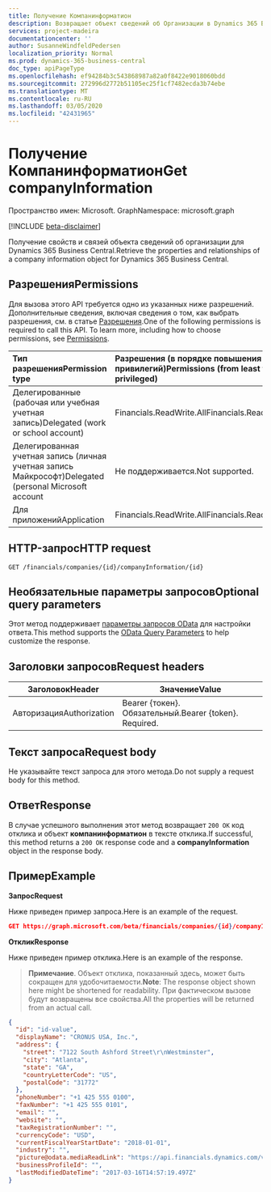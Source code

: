 ```yaml
---
title: Получение Компанинформатион
description: Возвращает объект сведений об Организации в Dynamics 365 Business Central.
services: project-madeira
documentationcenter: ''
author: SusanneWindfeldPedersen
localization_priority: Normal
ms.prod: dynamics-365-business-central
doc_type: apiPageType
ms.openlocfilehash: ef94284b3c543868987a82a0f8422e9018060bdd
ms.sourcegitcommit: 272996d2772b51105ec25f1cf7482ecda3b74ebe
ms.translationtype: MT
ms.contentlocale: ru-RU
ms.lasthandoff: 03/05/2020
ms.locfileid: "42431965"
---
```

# <a name="get-companyinformation"></a><span data-ttu-id="2f822-103">Получение Компанинформатион</span><span class="sxs-lookup"><span data-stu-id="2f822-103">Get companyInformation</span></span>

<span data-ttu-id="2f822-104">Пространство имен: Microsoft. Graph</span><span class="sxs-lookup"><span data-stu-id="2f822-104">Namespace: microsoft.graph</span></span>

[!INCLUDE [beta-disclaimer](../../includes/beta-disclaimer.md)]

<span data-ttu-id="2f822-105">Получение свойств и связей объекта сведений об организации для Dynamics 365 Business Central.</span><span class="sxs-lookup"><span data-stu-id="2f822-105">Retrieve the properties and relationships of a company information object for Dynamics 365 Business Central.</span></span>

## <a name="permissions"></a><span data-ttu-id="2f822-106">Разрешения</span><span class="sxs-lookup"><span data-stu-id="2f822-106">Permissions</span></span>
<span data-ttu-id="2f822-p101">Для вызова этого API требуется одно из указанных ниже разрешений. Дополнительные сведения, включая сведения о том, как выбрать разрешения, см. в статье [Разрешения](/graph/permissions-reference).</span><span class="sxs-lookup"><span data-stu-id="2f822-p101">One of the following permissions is required to call this API. To learn more, including how to choose permissions, see [Permissions](/graph/permissions-reference).</span></span>

|<span data-ttu-id="2f822-109">Тип разрешения</span><span class="sxs-lookup"><span data-stu-id="2f822-109">Permission type</span></span> |<span data-ttu-id="2f822-110">Разрешения (в порядке повышения привилегий)</span><span class="sxs-lookup"><span data-stu-id="2f822-110">Permissions (from least to most privileged)</span></span>|
|:---------------|:------------------------------------------|
|<span data-ttu-id="2f822-111">Делегированные (рабочая или учебная учетная запись)</span><span class="sxs-lookup"><span data-stu-id="2f822-111">Delegated (work or school account)</span></span>|<span data-ttu-id="2f822-112">Financials.ReadWrite.All</span><span class="sxs-lookup"><span data-stu-id="2f822-112">Financials.ReadWrite.All</span></span> |
|<span data-ttu-id="2f822-113">Делегированная учетная запись (личная учетная запись Майкрософт)</span><span class="sxs-lookup"><span data-stu-id="2f822-113">Delegated (personal Microsoft account</span></span>|<span data-ttu-id="2f822-114">Не поддерживается.</span><span class="sxs-lookup"><span data-stu-id="2f822-114">Not supported.</span></span>|
|<span data-ttu-id="2f822-115">Для приложений</span><span class="sxs-lookup"><span data-stu-id="2f822-115">Application</span></span>|<span data-ttu-id="2f822-116">Financials.ReadWrite.All</span><span class="sxs-lookup"><span data-stu-id="2f822-116">Financials.ReadWrite.All</span></span>|

## <a name="http-request"></a><span data-ttu-id="2f822-117">HTTP-запрос</span><span class="sxs-lookup"><span data-stu-id="2f822-117">HTTP request</span></span>
```
GET /financials/companies/{id}/companyInformation/{id}
```
## <a name="optional-query-parameters"></a><span data-ttu-id="2f822-118">Необязательные параметры запросов</span><span class="sxs-lookup"><span data-stu-id="2f822-118">Optional query parameters</span></span>
<span data-ttu-id="2f822-119">Этот метод поддерживает [параметры запросов OData](/graph/query-parameters) для настройки ответа.</span><span class="sxs-lookup"><span data-stu-id="2f822-119">This method supports the [OData Query Parameters](/graph/query-parameters) to help customize the response.</span></span>

## <a name="request-headers"></a><span data-ttu-id="2f822-120">Заголовки запросов</span><span class="sxs-lookup"><span data-stu-id="2f822-120">Request headers</span></span>
|<span data-ttu-id="2f822-121">Заголовок</span><span class="sxs-lookup"><span data-stu-id="2f822-121">Header</span></span>|<span data-ttu-id="2f822-122">Значение</span><span class="sxs-lookup"><span data-stu-id="2f822-122">Value</span></span>|
|------|-----|
|<span data-ttu-id="2f822-123">Авторизация</span><span class="sxs-lookup"><span data-stu-id="2f822-123">Authorization</span></span>  |<span data-ttu-id="2f822-p102">Bearer {токен}. Обязательный.</span><span class="sxs-lookup"><span data-stu-id="2f822-p102">Bearer {token}. Required.</span></span> |

## <a name="request-body"></a><span data-ttu-id="2f822-126">Текст запроса</span><span class="sxs-lookup"><span data-stu-id="2f822-126">Request body</span></span>
<span data-ttu-id="2f822-127">Не указывайте текст запроса для этого метода.</span><span class="sxs-lookup"><span data-stu-id="2f822-127">Do not supply a request body for this method.</span></span>

## <a name="response"></a><span data-ttu-id="2f822-128">Ответ</span><span class="sxs-lookup"><span data-stu-id="2f822-128">Response</span></span>
<span data-ttu-id="2f822-129">В случае успешного выполнения этот метод возвращает `200 OK` код отклика и объект **компанинформатион** в тексте отклика.</span><span class="sxs-lookup"><span data-stu-id="2f822-129">If successful, this method returns a `200 OK` response code and a **companyInformation** object in the response body.</span></span>

## <a name="example"></a><span data-ttu-id="2f822-130">Пример</span><span class="sxs-lookup"><span data-stu-id="2f822-130">Example</span></span>

<span data-ttu-id="2f822-131">**Запрос**</span><span class="sxs-lookup"><span data-stu-id="2f822-131">**Request**</span></span>

<span data-ttu-id="2f822-132">Ниже приведен пример запроса.</span><span class="sxs-lookup"><span data-stu-id="2f822-132">Here is an example of the request.</span></span>
```json
GET https://graph.microsoft.com/beta/financials/companies/{id}/companyInformation/{id}
```

<span data-ttu-id="2f822-133">**Отклик**</span><span class="sxs-lookup"><span data-stu-id="2f822-133">**Response**</span></span>

<span data-ttu-id="2f822-134">Ниже приведен пример отклика.</span><span class="sxs-lookup"><span data-stu-id="2f822-134">Here is an example of the response.</span></span> 

> <span data-ttu-id="2f822-135">**Примечание**. Объект отклика, показанный здесь, может быть сокращен для удобочитаемости.</span><span class="sxs-lookup"><span data-stu-id="2f822-135">**Note**: The response object shown here might be shortened for readability.</span></span> <span data-ttu-id="2f822-136">При фактическом вызове будут возвращены все свойства.</span><span class="sxs-lookup"><span data-stu-id="2f822-136">All the properties will be returned from an actual call.</span></span>

```json
{
  "id": "id-value",
  "displayName": "CRONUS USA, Inc.",
  "address": {
    "street": "7122 South Ashford Street\r\nWestminster",
    "city": "Atlanta",
    "state": "GA",
    "countryLetterCode": "US",
    "postalCode": "31772"
  },
  "phoneNumber": "+1 425 555 0100",
  "faxNumber": "+1 425 555 0101",
  "email": "",
  "website": "",
  "taxRegistrationNumber": "",
  "currencyCode": "USD",
  "currentFiscalYearStartDate": "2018-01-01",
  "industry": "",
  "picture@odata.mediaReadLink": "https://api.financials.dynamics.com/v1.0/api/beta/companies/{id}/companyInformation/{id}/picture",
  "businessProfileId": "",
  "lastModifiedDateTime": "2017-03-16T14:57:19.497Z"
}
```
